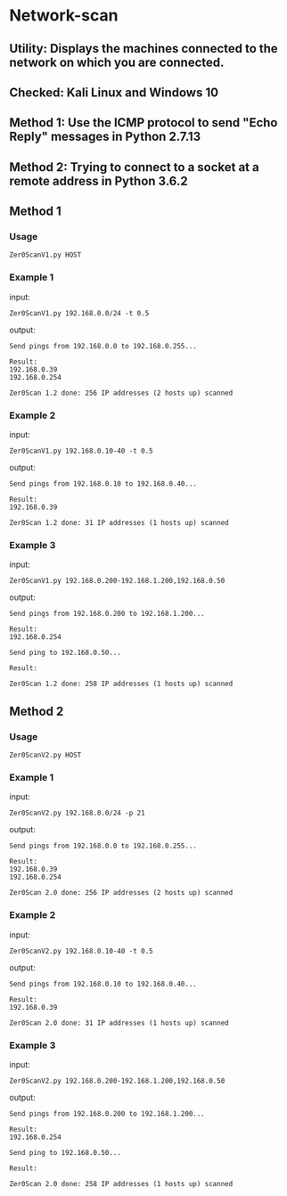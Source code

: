 # Network-scan
## Utility: Displays the machines connected to the network on which you are connected.
## Checked: Kali Linux and Windows 10

## Method 1: Use the ICMP protocol to send "Echo Reply" messages in Python 2.7.13
## Method 2: Trying to connect to a socket at a remote address in Python 3.6.2

## Method 1
### Usage
```
Zer0ScanV1.py HOST
```

### Example 1
input: 
```
Zer0ScanV1.py 192.168.0.0/24 -t 0.5
```
output:
```
Send pings from 192.168.0.0 to 192.168.0.255...

Result:
192.168.0.39
192.168.0.254

Zer0Scan 1.2 done: 256 IP addresses (2 hosts up) scanned
```
### Example 2
input:
```
Zer0ScanV1.py 192.168.0.10-40 -t 0.5
```
output:
```
Send pings from 192.168.0.10 to 192.168.0.40...

Result:
192.168.0.39

Zer0Scan 1.2 done: 31 IP addresses (1 hosts up) scanned
```
### Example 3
input:
```
Zer0ScanV1.py 192.168.0.200-192.168.1.200,192.168.0.50
```
output:
```
Send pings from 192.168.0.200 to 192.168.1.200...

Result:
192.168.0.254

Send ping to 192.168.0.50...

Result:

Zer0Scan 1.2 done: 258 IP addresses (1 hosts up) scanned
```

## Method 2
### Usage
```
Zer0ScanV2.py HOST
```

### Example 1
input: 
```
Zer0ScanV2.py 192.168.0.0/24 -p 21
```
output:
```
Send pings from 192.168.0.0 to 192.168.0.255...

Result:
192.168.0.39
192.168.0.254

Zer0Scan 2.0 done: 256 IP addresses (2 hosts up) scanned
```
### Example 2
input:
```
Zer0ScanV2.py 192.168.0.10-40 -t 0.5
```
output:
```
Send pings from 192.168.0.10 to 192.168.0.40...

Result:
192.168.0.39

Zer0Scan 2.0 done: 31 IP addresses (1 hosts up) scanned
```
### Example 3
input:
```
Zer0ScanV2.py 192.168.0.200-192.168.1.200,192.168.0.50
```
output:
```
Send pings from 192.168.0.200 to 192.168.1.200...

Result:
192.168.0.254

Send ping to 192.168.0.50...

Result:

Zer0Scan 2.0 done: 258 IP addresses (1 hosts up) scanned
```
